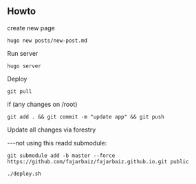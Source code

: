 ## Howto

create new page

```
hugo new posts/new-post.md
```

Run server

```
hugo server
```

Deploy

```
git pull
```

if (any changes on /root)

```
git add . && git commit -m "update app" && git push
```

Update all changes via forestry

---not using this
    readd submodule:
    
```
git submodule add -b master --force https://github.com/fajarbaiz/fajarbaiz.github.io.git public
```

```
./deploy.sh
```
